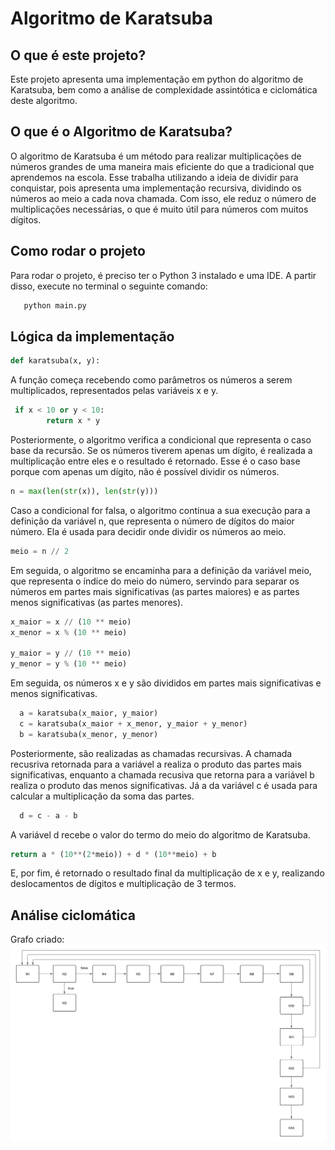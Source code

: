 # Algoritmo de Karatsuba

## O que é este projeto?
Este projeto apresenta uma implementação em python do algoritmo de Karatsuba, bem como a análise de complexidade assintótica e ciclomática deste algoritmo.

## O que é o Algoritmo de Karatsuba?
O algoritmo de Karatsuba é um método para realizar multiplicações de números grandes de uma maneira mais eficiente do que a tradicional que aprendemos na escola.
Esse trabalha utilizando a ideia de dividir para conquistar, pois apresenta uma implementação recursiva, dividindo os números ao meio a cada nova chamada. Com isso, ele reduz o número de multiplicações necessárias, o que é muito útil para números com muitos dígitos.

## Como rodar o projeto
Para rodar o projeto, é preciso ter o Python 3 instalado e uma IDE. A partir disso, execute no terminal o seguinte comando:
```bash
   python main.py
```
## Lógica da implementação

```python
def karatsuba(x, y):
```
A função começa recebendo como parâmetros os números a serem multiplicados, representados pelas variáveis x e y.


```python
 if x < 10 or y < 10:
        return x * y
```
Posteriormente, o algoritmo verifica a condicional que representa o caso base da recursão. Se os números tiverem apenas um dígito, é realizada a multiplicação entre eles e o resultado é retornado. Esse é o caso base porque com apenas um dígito, não é possível dividir os números.


```python
n = max(len(str(x)), len(str(y)))
```
Caso a condicional for falsa, o algoritmo continua a sua execução para a definição da variável n, que representa o número de dígitos do maior número. Ela é usada para decidir onde dividir os números ao meio.


```python
meio = n // 2
```
Em seguida, o algoritmo se encaminha para a definição da variável meio, que representa o índice do meio do número, servindo para separar os números em partes mais significativas (as partes maiores) e as partes menos significativas (as partes menores).


```python
x_maior = x // (10 ** meio)         
x_menor = x % (10 ** meio)

y_maior = y // (10 ** meio)
y_menor = y % (10 ** meio)
```
Em seguida, os números x e y são divididos em partes mais significativas e menos significativas.


```python
  a = karatsuba(x_maior, y_maior)
  c = karatsuba(x_maior + x_menor, y_maior + y_menor)
  b = karatsuba(x_menor, y_menor)
```
Posteriormente, são realizadas as chamadas recursivas. A chamada recusriva retornada para a variável a realiza o produto das partes mais significativas, enquanto a chamada recusiva que retorna para a variável b realiza o produto das menos significativas. Já a da variável c é usada para calcular a multiplicação da soma das partes.


```python
  d = c - a - b
```
A variável d recebe o valor do termo do meio do algoritmo de Karatsuba. 


```python
return a * (10**(2*meio)) + d * (10**meio) + b
```
E, por fim, é retornado o resultado final da multiplicação de x e y, realizando deslocamentos de dígitos e multiplicação de 3 termos.

## Análise ciclomática

Grafo criado:
![Grafo](grafo-karatsuba.png)
